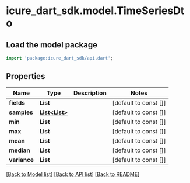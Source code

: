 # icure_dart_sdk.model.TimeSeriesDto

## Load the model package
```dart
import 'package:icure_dart_sdk/api.dart';
```

## Properties
Name | Type | Description | Notes
------------ | ------------- | ------------- | -------------
**fields** | **List<String>** |  | [default to const []]
**samples** | [**List<List<double>>**](List.md) |  | [default to const []]
**min** | **List<double>** |  | [default to const []]
**max** | **List<double>** |  | [default to const []]
**mean** | **List<double>** |  | [default to const []]
**median** | **List<double>** |  | [default to const []]
**variance** | **List<double>** |  | [default to const []]

[[Back to Model list]](../README.md#documentation-for-models) [[Back to API list]](../README.md#documentation-for-api-endpoints) [[Back to README]](../README.md)
